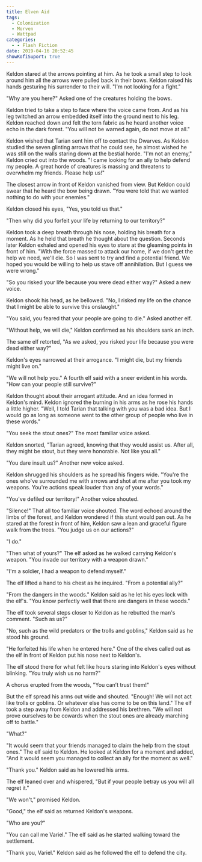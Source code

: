 ```yaml
---
title: Elven Aid
tags:
  - Colonization
  - Morven
  - Wattpad
categories:
  - - Flash Fiction
date: 2019-04-16 20:52:45
showKofiSuport: true
---
```


Keldon stared at the arrows pointing at him. As he took a small step to look around him all the arrows were pulled back in their bows. Keldon raised his hands gesturing his surrender to their will. "I'm not looking for a fight."

"Why are you here?" Asked one of the creatures holding the bows.

Keldon tried to take a step to face where the voice came from. And as his leg twitched an arrow embedded itself into the ground next to his leg. Keldon reached down and felt the torn fabric as he heard another voice echo in the dark forest. "You will not be warned again, do not move at all.<!-- more -->"

Keldon wished that Tarian sent him off to contact the Dwarves. As Keldon studied the seven glinting arrows that he could see, he almost wished he was still on the walls staring down at the bestial horde. "I'm not an enemy," Keldon cried out into the woods. "I came looking for an ally to help defend my people. A great horde of creatures is massing and threatens to overwhelm my friends. Please help us!"

The closest arrow in front of Keldon vanished from view. But Keldon could swear that he heard the bow being drawn. "You were told that we wanted nothing to do with your enemies."

Keldon closed his eyes, "Yes, you told us that."

"Then why did you forfeit your life by returning to our territory?"

Keldon took a deep breath through his nose, holding his breath for a moment.  As he held that breath he thought about the question. Seconds later Keldon exhaled and opened his eyes to stare at the gleaming points in front of him. "With the force massed to attack our home, if we don't get the help we need, we'll die. So I was sent to try and find a potential friend. We hoped you would be willing to help us stave off annihilation. But I guess we were wrong."

"So you risked your life because you were dead either way?" Asked a new voice.

Keldon shook his head, as he bellowed. "No, I risked my life on the chance that I might be able to survive this onslaught."

"You said, you feared that your people are going to die." Asked another elf.

"Without help, we will die," Keldon confirmed as his shoulders sank an inch.

The same elf retorted, "As we asked, you risked your life because you were dead either way?"

Keldon's eyes narrowed at their arrogance. "I might die, but my friends might live on."

"We will not help you." A fourth elf said with a sneer evident in his words. "How can your people still survive?"

Keldon thought about their arrogant attitude. And an idea formed in Keldon's mind. Keldon ignored the burning in his arms as he rose his hands a little higher. "Well, I told Tarian that talking with you was a bad idea. But I would go as long as someone went to the other group of people who live in these words."

"You seek the stout ones?" The most familiar voice asked.

Keldon snorted, "Tarian agreed, knowing that they would assist us. After all, they might be stout, but they were honorable. Not like you all."

"You dare insult us?" Another new voice asked.

Keldon shrugged his shoulders as he spread his fingers wide. "You're the ones who've surrounded me with arrows and shot at me after you took my weapons. You're actions speak louder than any of your words."

"You've defiled our territory!" Another voice shouted.

"Silence!" That all too familiar voice shouted. The word echoed around the limbs of the forest, and Keldon wondered if this stunt would pan out. As he stared at the forest in front of him, Keldon saw a lean and graceful figure walk from the trees. "You judge us on our actions?"

"I do."

"Then what of yours?" The elf asked as he walked carrying Keldon's weapon. "You invade our territory with a weapon drawn."

"I'm a soldier, I had a weapon to defend myself."

The elf lifted a hand to his chest as he inquired. "From a potential ally?"

"From the dangers in the woods." Keldon said as he let his eyes lock with the elf's. "You know perfectly well that there are dangers in these woods."

The elf took several steps closer to Keldon as he rebutted the man's comment. "Such as us?"

"No, such as the wild predators or the trolls and goblins," Keldon said as he stood his ground.

"He forfeited his life when he entered here." One of the elves called out as the elf in front of Keldon put his nose next to Keldon's.

The elf stood there for what felt like hours staring into Keldon's eyes without blinking. "You truly wish us no harm?"

A chorus erupted from the woods, "You can’t trust them!"

But the elf spread his arms out wide and shouted. "Enough! We will not act like trolls or goblins. Or whatever else has come to be on this land." The elf took a step away from Keldon and addressed his brethren. "We will not prove ourselves to be cowards when the stout ones are already marching off to battle."

"What?"

"It would seem that your friends managed to claim the help from the stout ones." The elf said to Keldon. He looked at Keldon for a moment and added, "And it would seem you managed to collect an ally for the moment as well."

"Thank you."  Keldon said as he lowered his arms.

The elf leaned over and whispered, "But if your people betray us you will all regret it."

"We won't," promised Keldon.

"Good," the elf said as returned Keldon's weapons.

"Who are you?"

"You can call me Variel."  The elf said as he started walking toward the settlement.

"Thank you, Variel."  Keldon said as he followed the elf to defend the city.